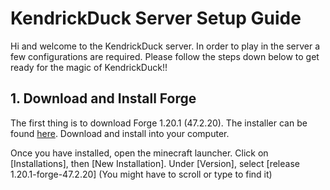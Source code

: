 # KendrickDuck Server Setup Guide

Hi and welcome to the KendrickDuck server. In order to play in the server a few configurations are required. Please follow the steps down below to get ready for the magic of KendrickDuck!!


## 1. Download and Install Forge
The first thing is to download Forge 1.20.1 (47.2.20). The installer can be found [here](forge/forge-1.20.1-47.2.20-installer.jar). Download and install into your computer.

Once you have installed, open the minecraft launcher. Click on [Installations], then [New Installation]. Under [Version], select [release 1.20.1-forge-47.2.20] (You might have to scroll or type to find it)
